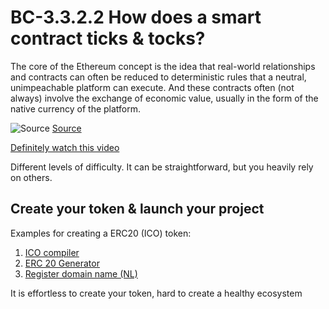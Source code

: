 # BC-3.3.2.2 How does a smart contract ticks & tocks?

The core of the Ethereum concept is the idea that real-world relationships and contracts can often be reduced to deterministic rules that a neutral, unimpeachable platform can execute. And these contracts often (not always) involve the exchange of economic value, usually in the form of the native currency of the platform.

![Source]( https://gendal.files.wordpress.com/2014/10/etherscript.png?w=623&h=424)
[Source]( https://gendal.me/category/payments-2/)

[Definitely watch this video]( https://www.ethereum.org/token)

Different levels of difficulty. It can be straightforward, but you heavily rely on others. 

## Create your token & launch your project 

Examples for creating a ERC20 (ICO) token: 
1.	[ICO compiler ]( http://icocompiler.com/?source=post_elevate_sequence_page---------------------------)
2.	[ERC 20 Generator]( https://vittominacori.github.io/erc20-generator/?source=post_elevate_sequence_page---------------------------)
3.	[Register domain name (NL)]( https://nl.godaddy.com/?source=post_elevate_sequence_page---------------------------)

It is effortless to create your token, hard to create a healthy ecosystem


